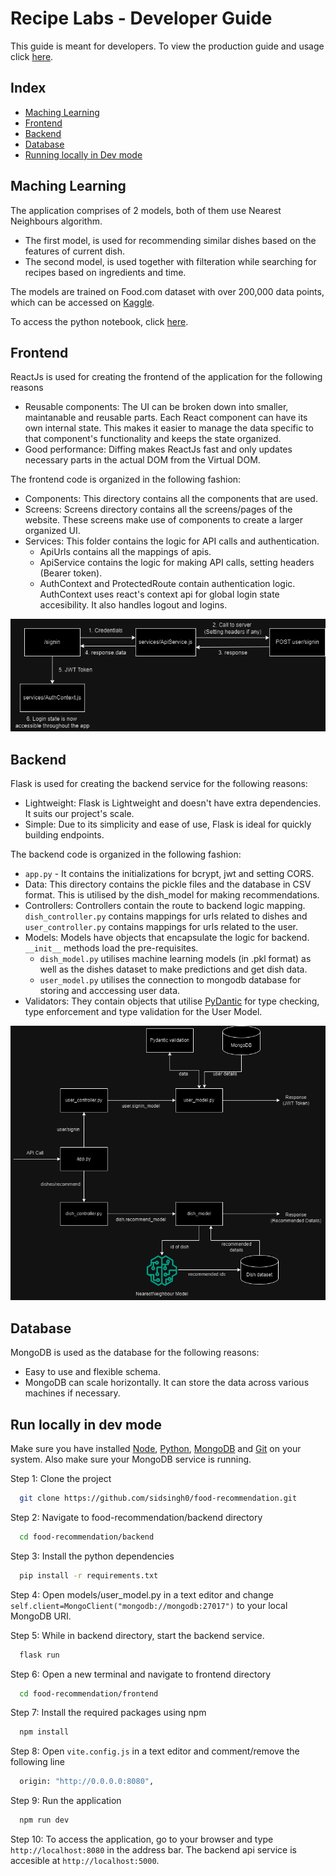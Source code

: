 
# Recipe Labs - Developer Guide

This guide is meant for developers. To view the production guide and usage click [here](https://github.com/sidsingh0/food-recommendation/blob/master/readme.md).

## Index

- [Maching Learning](#machine-learning)
- [Frontend](#frontend)
- [Backend](#backend)
- [Database](#database)
- [Running locally in Dev mode](#running-locally)

## Maching Learning

The application comprises of 2 models, both of them use Nearest Neighbours algorithm. 

- The first model, is used for recommending similar dishes based on the features of current dish.
- The second model, is used together with filteration while searching for recipes based on ingredients and time.

The models are trained on Food.com dataset with over 200,000 data points, which can be accessed on [Kaggle](https://www.kaggle.com/datasets/shuyangli94/food-com-recipes-and-user-interactions).

To access the python notebook, click [here](https://github.com/sidsingh0/food-recommendation/blob/master/notebook/FoodRecommendation.ipynb).

## Frontend 

ReactJs is used for creating the frontend of the application for the following reasons

- Reusable components: The UI can be broken down into smaller, maintanable and reusable parts. Each React component can have its own internal state. This makes it easier to manage the data specific to that component's functionality and keeps the state organized.
- Good performance: Diffing makes ReactJs fast and only updates necessary parts in the actual DOM from the Virtual DOM.

The frontend code is organized in the following fashion:

- Components: This directory contains all the components that are used.
- Screens: Screens directory contains all the screens/pages of the website. These screens make use of components to create a larger organized UI.
- Services: This folder contains the logic for API calls and authentication.
  - ApiUrls contains all the mappings of apis.
  - ApiService contains the logic for making API calls, setting headers (Bearer token).
  - AuthContext and ProtectedRoute contain authentication logic. AuthContext uses react's context api for global login state accesibility. It also handles logout and logins.

![frontend](https://raw.githubusercontent.com/sidsingh0/food-recommendation/master/screenshots/frontendflow.png)

## Backend

Flask is used for creating the backend service for the following reasons:

- Lightweight: Flask is Lightweight and doesn't have extra dependencies. It suits our project's scale.
- Simple:  Due to its simplicity and ease of use, Flask is ideal for quickly building endpoints.

The backend code is organized in the following fashion:

- `app.py` - It contains the initializations for bcrypt, jwt and setting CORS.
- Data: This directory contains the pickle files and the database in CSV format. This is utilised by the dish_model for making recommendations.
- Controllers: Controllers contain the route to backend logic mapping. `dish_controller.py` contains mappings for urls related to dishes and `user_controller.py` contains mappings for urls related to the user.
- Models: Models have objects that encapsulate the logic for backend. `__init__` methods load the pre-requisites. 
  - `dish_model.py` utilises machine learning models (in .pkl format) as well as the dishes dataset to make predictions and get dish data.
  - `user_model.py` utilises the connection to mongodb database for storing and acccessing user data.
- Validators: They contain objects that utilise [PyDantic](https://github.com/pydantic/pydantic) for type checking, type enforcement and type validation for the User Model.

![backend](https://raw.githubusercontent.com/sidsingh0/food-recommendation/master/screenshots/backendflow.png)

## Database

MongoDB is used as the database for the following reasons:
- Easy to use and flexible schema.
- MongoDB can scale horizontally. It can store the data across various machines if necessary.

## Run locally in dev mode

Make sure you have installed [Node](https://nodejs.org/en/download), [Python](https://www.python.org/downloads/), [MongoDB](https://www.mongodb.com/try/download/community) and [Git](https://git-scm.com/downloads) on your system.
Also make sure your MongoDB service is running.

Step 1: Clone the project

```bash
  git clone https://github.com/sidsingh0/food-recommendation.git
```

Step 2: Navigate to food-recommendation/backend directory

```bash
  cd food-recommendation/backend
```

Step 3: Install the python dependencies

```bash
  pip install -r requirements.txt
```

Step 4: Open models/user_model.py in a text editor and change `self.client=MongoClient("mongodb://mongodb:27017")` to your local MongoDB URI.

Step 5: While in backend directory, start the backend service.

```bash
  flask run
```

Step 6: Open a new terminal and navigate to frontend directory

```bash
  cd food-recommendation/frontend
```

Step 7: Install the required packages using npm

```bash
  npm install
```

Step 8: Open `vite.config.js` in a text editor and comment/remove the following line

```bash
  origin: "http://0.0.0.0:8080",
```

Step 9: Run the application

```bash
  npm run dev
```

Step 10: To access the application, go to your browser and type `http://localhost:8080` in the address bar. The backend api service is accesible at `http://localhost:5000`.

